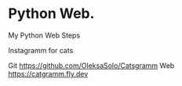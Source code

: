 # Python Web.

  My Python Web Steps

  Instagramm for cats

Git
https://github.com/OleksaSolo/Catsgramm
Web
https://catgramm.fly.dev
